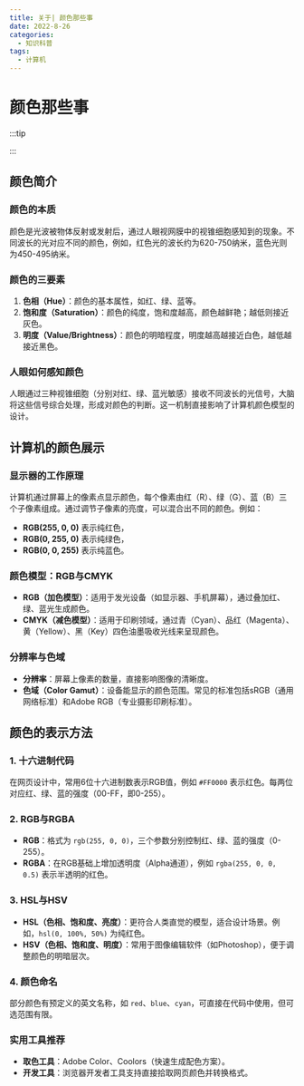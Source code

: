 ```yaml
---
title: 关于| 颜色那些事
date: 2022-8-26
categories:
  - 知识科普
tags:
  - 计算机
---
```


# 颜色那些事

:::tip



:::

## 颜色简介

### 颜色的本质

颜色是光波被物体反射或发射后，通过人眼视网膜中的视锥细胞感知到的现象。不同波长的光对应不同的颜色，例如，红色光的波长约为620-750纳米，蓝色光则为450-495纳米。

### 颜色的三要素

1. **色相（Hue）**：颜色的基本属性，如红、绿、蓝等。  
2. **饱和度（Saturation）**：颜色的纯度，饱和度越高，颜色越鲜艳；越低则接近灰色。  
3. **明度（Value/Brightness）**：颜色的明暗程度，明度越高越接近白色，越低越接近黑色。

### 人眼如何感知颜色

人眼通过三种视锥细胞（分别对红、绿、蓝光敏感）接收不同波长的光信号，大脑将这些信号综合处理，形成对颜色的判断。这一机制直接影响了计算机颜色模型的设计。



## 计算机的颜色展示

### 显示器的工作原理

计算机通过屏幕上的像素点显示颜色，每个像素由红（R）、绿（G）、蓝（B）三个子像素组成。通过调节子像素的亮度，可以混合出不同的颜色。例如：

- **RGB(255, 0, 0)** 表示纯红色，  
- **RGB(0, 255, 0)** 表示纯绿色，  
- **RGB(0, 0, 255)** 表示纯蓝色。



### 颜色模型：RGB与CMYK

- **RGB（加色模型）**：适用于发光设备（如显示器、手机屏幕），通过叠加红、绿、蓝光生成颜色。  
- **CMYK（减色模型）**：适用于印刷领域，通过青（Cyan）、品红（Magenta）、黄（Yellow）、黑（Key）四色油墨吸收光线来呈现颜色。



### 分辨率与色域

- **分辨率**：屏幕上像素的数量，直接影响图像的清晰度。  
- **色域（Color Gamut）**：设备能显示的颜色范围。常见的标准包括sRGB（通用网络标准）和Adobe RGB（专业摄影印刷标准）。



## 颜色的表示方法

### 1. 十六进制代码

在网页设计中，常用6位十六进制数表示RGB值，例如 `#FF0000` 表示红色。每两位对应红、绿、蓝的强度（00-FF，即0-255）。



### 2. RGB与RGBA

- **RGB**：格式为 `rgb(255, 0, 0)`，三个参数分别控制红、绿、蓝的强度（0-255）。  
- **RGBA**：在RGB基础上增加透明度（Alpha通道），例如 `rgba(255, 0, 0, 0.5)` 表示半透明的红色。



### 3. HSL与HSV

- **HSL（色相、饱和度、亮度）**：更符合人类直觉的模型，适合设计场景。例如，`hsl(0, 100%, 50%)` 为纯红色。  
- **HSV（色相、饱和度、明度）**：常用于图像编辑软件（如Photoshop），便于调整颜色的明暗层次。



### 4. 颜色命名

部分颜色有预定义的英文名称，如 `red`、`blue`、`cyan`，可直接在代码中使用，但可选范围有限。





### 实用工具推荐

- **取色工具**：Adobe Color、Coolors（快速生成配色方案）。  
- **开发工具**：浏览器开发者工具支持直接拾取网页颜色并转换格式。
